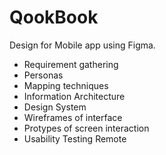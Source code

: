 # QookBook

Design for Mobile app using Figma.

* Requirement gathering
* Personas
* Mapping techniques
* Information Architecture
* Design System
* Wireframes of interface
* Protypes of screen interaction
* Usability Testing Remote
